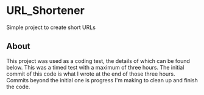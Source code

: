 # URL_Shortener
Simple project to create short URLs

## About
This project was used as a coding test, the details of which can be found below.  This was a timed test with a maximum of three hours.  The initial commit of this code is what I wrote at the end of those three hours.  Commits beyond the initial one is progress I'm making to clean up and finish the code.
